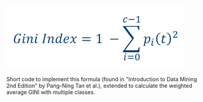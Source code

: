![](GINI.png)

Short code to implement this formula (found in "Introduction to Data Mining 2nd Edition" by Pang-Ning Tan et al.), extended to calculate the weighted average GINI with multiple classes.


